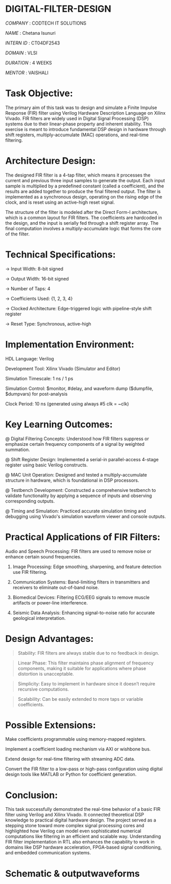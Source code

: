 # DIGITAL-FILTER-DESIGN

*COMPANY* : CODTECH IT SOLUTIONS

*NAME* : Chetana Isunuri

*INTERN ID* : CT04DF2543

*DOMAIN* : VLSI

*DURATION* : 4 WEEKS

*MENTOR* : VAISHALI

# Task Objective:
The primary aim of this task was to design and simulate a Finite Impulse Response (FIR) filter using Verilog Hardware Description Language on Xilinx Vivado. FIR filters are widely used in Digital Signal Processing (DSP) systems due to their linear-phase property and inherent stability. This exercise is meant to introduce fundamental DSP design in hardware through shift registers, multiply-accumulate (MAC) operations, and real-time filtering.

# Architecture Design:
The designed FIR filter is a 4-tap filter, which means it processes the current and previous three input samples to generate the output. Each input sample is multiplied by a predefined constant (called a coefficient), and the results are added together to produce the final filtered output. The filter is implemented as a synchronous design, operating on the rising edge of the clock, and is reset using an active-high reset signal.

The structure of the filter is modeled after the Direct Form-I architecture, which is a common layout for FIR filters. The coefficients are hardcoded in the design, and the input is serially fed through a shift register array. The final computation involves a multiply-accumulate logic that forms the core of the filter.

# Technical Specifications:
-> Input Width: 8-bit signed

-> Output Width: 16-bit signed

-> Number of Taps: 4

-> Coefficients Used: {1, 2, 3, 4}

-> Clocked Architecture: Edge-triggered logic with pipeline-style shift register

-> Reset Type: Synchronous, active-high

# Implementation Environment:
HDL Language: Verilog

Development Tool: Xilinx Vivado (Simulator and Editor)

Simulation Timescale: 1 ns / 1 ps

Simulation Control: $monitor, #delay, and waveform dump ($dumpfile, $dumpvars) for post-analysis

Clock Period: 10 ns (generated using always #5 clk = ~clk)

# Key Learning Outcomes:
@ Digital Filtering Concepts:
Understood how FIR filters suppress or emphasize certain frequency components of a signal by weighted summation.

@ Shift Register Design:
Implemented a serial-in parallel-access 4-stage register using basic Verilog constructs.

@ MAC Unit Operation:
Designed and tested a multiply-accumulate structure in hardware, which is foundational in DSP processors.

@ Testbench Development:
Constructed a comprehensive testbench to validate functionality by applying a sequence of inputs and observing corresponding outputs.

@ Timing and Simulation:
Practiced accurate simulation timing and debugging using Vivado's simulation waveform viewer and console outputs.

# Practical Applications of FIR Filters:
Audio and Speech Processing: FIR filters are used to remove noise or enhance certain sound frequencies.

1. Image Processing: Edge smoothing, sharpening, and feature detection use FIR filtering.

2. Communication Systems: Band-limiting filters in transmitters and receivers to eliminate out-of-band noise.

3. Biomedical Devices: Filtering ECG/EEG signals to remove muscle artifacts or power-line interference.

4. Seismic Data Analysis: Enhancing signal-to-noise ratio for accurate geological interpretation.

# Design Advantages:
> Stability: FIR filters are always stable due to no feedback in design.

> Linear Phase: This filter maintains phase alignment of frequency components, making it suitable for applications where phase distortion is unacceptable.

> Simplicity: Easy to implement in hardware since it doesn’t require recursive computations.

> Scalability: Can be easily extended to more taps or variable coefficients.

# Possible Extensions:
Make coefficients programmable using memory-mapped registers.

Implement a coefficient loading mechanism via AXI or wishbone bus.

Extend design for real-time filtering with streaming ADC data.

Convert the FIR filter to a low-pass or high-pass configuration using digital design tools like MATLAB or Python for coefficient generation.

# Conclusion:
This task successfully demonstrated the real-time behavior of a basic FIR filter using Verilog and Xilinx Vivado. It connected theoretical DSP knowledge to practical digital hardware design. The project served as a stepping stone toward more complex signal processing cores and highlighted how Verilog can model even sophisticated numerical computations like filtering in an efficient and scalable way. Understanding FIR filter implementation in RTL also enhances the capability to work in domains like DSP hardware acceleration, FPGA-based signal conditioning, and embedded communication systems.

# Schematic & outputwaveforms
